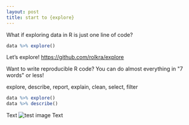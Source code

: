 ```yaml
---
layout: post
title: start to {explore}
---
```


What if exploring data in R is just one line of code?

```R
data %>% explore()
```

Let’s explore!
<https://github.com/rolkra/explore>

Want to write reproducible R code?
You can do almost everything in "7 words" or less!

explore, describe, report, explain, clean, select, filter

```R
data %>% explore()
data %>% describe()
```

Text
![test image](config.png)
Text

